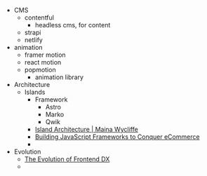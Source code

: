 - CMS
	- contentful
		- headless cms, for content
	- strapi
	- netlify
- animation
	- framer motion
	- react motion
	- popmotion
		- animation library
- Architecture
	- Islands
		- Framework
			- Astro
			- Marko
			- Qwik
		- [Island Architecture | Maina Wycliffe](https://mainawycliffe.dev/blog/island-architecture/)
		- [Building JavaScript Frameworks to Conquer eCommerce](https://dev.to/this-is-learning/building-javascript-frameworks-to-conquer-ecommerce-3glc)
		-
- Evolution
	- [The Evolution of Frontend DX](https://uxplanet.org/the-evolution-of-frontend-dx-5b3597f58f1a)
	-